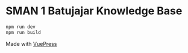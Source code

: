 # SMAN 1 Batujajar Knowledge Base

```bash
npm run dev
npm run build
```

Made with [VuePress](https://vuepress.vuejs.org/)